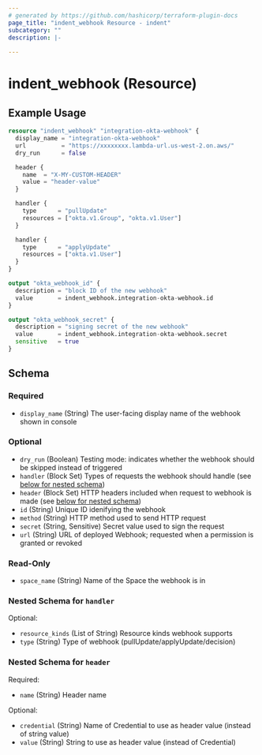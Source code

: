 ```yaml
---
# generated by https://github.com/hashicorp/terraform-plugin-docs
page_title: "indent_webhook Resource - indent"
subcategory: ""
description: |-
  
---
```


# indent_webhook (Resource)



## Example Usage

```terraform
resource "indent_webhook" "integration-okta-webhook" {
  display_name = "integration-okta-webhook"
  url          = "https://xxxxxxxx.lambda-url.us-west-2.on.aws/"
  dry_run      = false

  header {
    name  = "X-MY-CUSTOM-HEADER"
    value = "header-value"
  }

  handler {
    type      = "pullUpdate"
    resources = ["okta.v1.Group", "okta.v1.User"]
  }

  handler {
    type      = "applyUpdate"
    resources = ["okta.v1.User"]
  }
}

output "okta_webhook_id" {
  description = "block ID of the new webhook"
  value       = indent_webhook.integration-okta-webhook.id
}

output "okta_webhook_secret" {
  description = "signing secret of the new webhook"
  value       = indent_webhook.integration-okta-webhook.secret
  sensitive   = true
}
```

<!-- schema generated by tfplugindocs -->
## Schema

### Required

- `display_name` (String) The user-facing display name of the webhook shown in console

### Optional

- `dry_run` (Boolean) Testing mode: indicates whether the webhook should be skipped instead of triggered
- `handler` (Block Set) Types of requests the webhook should handle (see [below for nested schema](#nestedblock--handler))
- `header` (Block Set) HTTP headers included when request to webhook is made (see [below for nested schema](#nestedblock--header))
- `id` (String) Unique ID idenifying the webhook
- `method` (String) HTTP method used to send HTTP request
- `secret` (String, Sensitive) Secret value used to sign the request
- `url` (String) URL of deployed Webhook; requested when a permission is granted or revoked

### Read-Only

- `space_name` (String) Name of the Space the webhook is in

<a id="nestedblock--handler"></a>
### Nested Schema for `handler`

Optional:

- `resource_kinds` (List of String) Resource kinds webhook supports
- `type` (String) Type of webhook (pullUpdate/applyUpdate/decision)


<a id="nestedblock--header"></a>
### Nested Schema for `header`

Required:

- `name` (String) Header name

Optional:

- `credential` (String) Name of Credential to use as header value (instead of string value)
- `value` (String) String to use as header value (instead of Credential)


